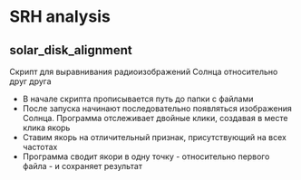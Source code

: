 # SRH analysis

## solar_disk_alignment
Cкрипт для выравнивания радиоизображений Солнца относительно друг друга

* В начале скрипта прописывается путь до папки с файлами
* После запуска начинают последовательно появляться изображения Солнца. Программа отслеживает двойные клики, создавая в месте клика якорь
* Ставим якорь на отличительный признак, присутствующий на всех частотах
* Программа сводит якори в одну точку - относительно первого файла - и сохраняет результат
